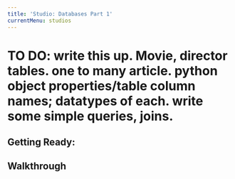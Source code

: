 ```yaml
---
title: 'Studio: Databases Part 1'
currentMenu: studios
---
```

# TO DO: write this up. Movie, director tables. one to many article. python object properties/table column names; datatypes of each. write some simple queries, joins.

## Getting Ready: 

## Walkthrough